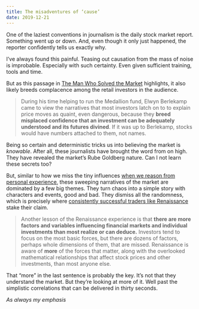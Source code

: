 ```yaml
---
title: The misadventures of ‘cause’
date: 2019-12-21
---
```


<!--kg-card-begin: html--><p>One of the laziest conventions in journalism is the daily stock market report. Something went up or down. And, even though it only just happened, the reporter confidently tells us exactly why.</p>
<p>I&#8217;ve always found this painful. Teasing out causation from the mass of noise is improbable. Especially with such certainty. Even given sufficient training, tools and time.</p>
<p>But as this passage in <a href="https://www.worldcat.org/title/man-who-solved-the-market-how-jim-simons-launched-the-quaint-revolution/oclc/1126569133&#038;referer=brief_results">The Man Who Solved the Market</a> highlights, it also likely breeds complacence among the retail investors in the audience.</p>
<blockquote><p>During his time helping to run the Medallion fund, Elwyn Berlekamp came to view the narratives that most investors latch on to to explain price moves as quaint, even dangerous, because they <strong>breed misplaced confidence that an investment can be adequately understood and its futures divined</strong>. If it was up to Berlekamp, stocks would have numbers attached to them, not names.</p>
</blockquote>
<p>Being so certain and deterministic tricks us into believing the market is <em>knowable</em>. After all, these journalists have brought the word from on high. They have revealed the market&#8217;s Rube Goldberg nature. Can I not learn these secrets too?</p>
<p>But, similar to how we miss the tiny influences <a href="__GHOST_URL__/everything-is-complicated/">when we reason from personal experience</a>, these sweeping narratives of the market are dominated by a few big themes. They turn chaos into a simple story with characters and events, good and bad. They dismiss all the randomness, which is precisely where <a href="__GHOST_URL__/facts-are-cold/">consistently successful traders like Renaissance</a> stake their claim.</p>
<blockquote><p>Another lesson of the Renaissance experience is that <strong>there are more factors and variables influencing financial markets and individual investments than most realize or can deduce.</strong> Investors tend to focus on the most basic forces, but there are dozens of factors, perhaps whole dimensions of them, that are missed. Renaissance is aware of <strong>more</strong> of the forces that matter, along with the overlooked mathematical relationships that affect stock prices and other investments, than most anyone else.</p>
</blockquote>
<p>That &#8220;more&#8221; in the last sentence is probably the key. It&#8217;s not that they understand the market. But they&#8217;re looking at more of it. Well past the simplistic correlations that can be delivered in thirty seconds.</p>
<p><em></em></p>
<p><em>As always my emphasis</em></p>
<!--kg-card-end: html-->
